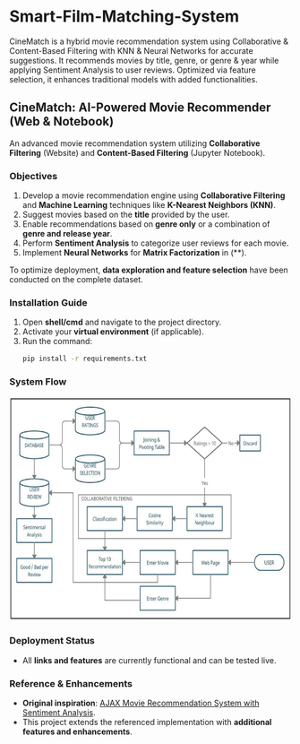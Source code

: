 # Smart-Film-Matching-System
CineMatch is a hybrid movie recommendation system using Collaborative &amp; Content-Based Filtering with KNN &amp; Neural Networks for accurate suggestions. It recommends movies by title, genre, or genre &amp; year while applying Sentiment Analysis to user reviews. Optimized via feature selection, it enhances traditional models with added functionalities.


## CineMatch: AI-Powered Movie Recommender (Web & Notebook)  

An advanced movie recommendation system utilizing **Collaborative Filtering** (Website) and **Content-Based Filtering** (Jupyter Notebook).  

### **Objectives**  

1. Develop a movie recommendation engine using **Collaborative Filtering** and **Machine Learning** techniques like **K-Nearest Neighbors (KNN)**.  
2. Suggest movies based on the **title** provided by the user.  
3. Enable recommendations based on **genre only** or a combination of **genre and release year**.  
4. Perform **Sentiment Analysis** to categorize user reviews for each movie.  
5. Implement **Neural Networks** for **Matrix Factorization** in (**).  

To optimize deployment, **data exploration and feature selection** have been conducted on the complete dataset.  

### **Installation Guide**  
1. Open **shell/cmd** and navigate to the project directory.  
2. Activate your **virtual environment** (if applicable).  
3. Run the command:  
   ```bash
   pip install -r requirements.txt
   ```  

### **System Flow**  
<div align='center'>  
<img src='flow-diagram.JPG' height="400px">  
</div>  

### **Deployment Status**  
- All **links and features** are currently functional and can be tested live.  

### **Reference & Enhancements**  
- **Original inspiration**: [AJAX Movie Recommendation System with Sentiment Analysis](https://github.com/kishan0725/AJAX-Movie-Recommendation-System-with-Sentiment-Analysis).  
- This project extends the referenced implementation with **additional features and enhancements**.
